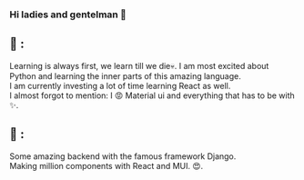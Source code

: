 ### Hi ladies and gentelman 👋

<!--
**ILmoshe/ILmoshe** is a ✨ _special_ ✨ repository because its `README.md` (this file) appears on your GitHub profile.

Here are some ideas to get you started:

- 🔭 I’m currently working on ...
- 🌱 I’m currently learning ...
- 👯 I’m looking to collaborate on ...
- 🤔 I’m looking for help with ...
- 💬 Ask me about ...
- 📫 How to reach me: ...
- 😄 Pronouns: ...
- ⚡ Fun fact: ...
-->

## :book: :
Learning is always first, we learn till we die:skull:. I am most excited about Python and learning the inner parts of this amazing language. <br />
I am currently investing a lot of time learning React as well. <br />
I almost forgot to mention: I :rage: Material ui and everything that has to be with :sparkles:.

## :hammer: :
Some amazing backend with the famous framework Django. <br />
Making million components with React and MUI. 
:heart_eyes:. <br />

